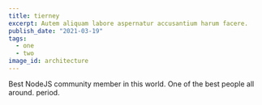 ```yaml
---
title: tierney
excerpt: Autem aliquam labore aspernatur accusantium harum facere.
publish_date: "2021-03-19"
tags:
  - one
  - two
image_id: architecture
---
```


Best NodeJS community member in this world. One of the best people all around.  period.
